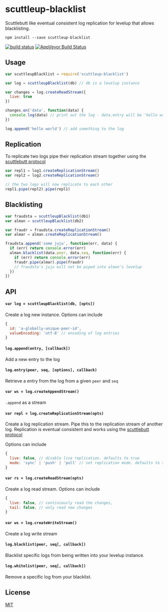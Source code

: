 # scuttleup-blacklist

Scuttlebutt like eventual consistent log replication for levelup that allows blacklisting.

```
npm install --save scuttleup-blacklist
```

[![build status](http://img.shields.io/travis/chiefbiiko/scuttleup-blacklist.svg?style=flat)](http://travis-ci.org/chiefbiiko/scuttleup-blacklist) [![AppVeyor Build Status](https://ci.appveyor.com/api/projects/status/github/chiefbiiko/scuttleup-blacklist?branch=master&svg=true)](https://ci.appveyor.com/project/chiefbiiko/scuttleup-blacklist)

## Usage

``` js
var scuttleupBlacklist = require('scuttleup-blacklist')

var log = scuttleupBlacklist(db) // db is a levelup instance

var changes = log.createReadStream({
  live: true
})

changes.on('data', function(data) {
  console.log(data) // print out the log - data.entry will be 'hello world'
})

log.append('hello world') // add something to the log
```

## Replication

To replicate two logs pipe their replication stream together using the [scuttlebutt protocol](http://www.cs.cornell.edu/home/rvr/papers/flowgossip.pdf)

``` js
var repl1 = log1.createReplicationStream()
var repl2 = log2.createReplicationStream()

// the two logs will now replicate to each other
repl1.pipe(repl2).pipe(repl1)
```

## Blacklisting

``` js
var fraudsta = scuttleupBlacklist(db1)
var alman = scuttleupBlacklist(db2)

var fraudr = fraudsta.createReplicationStream()
var almar = alman.createReplicationStream()

fraudsta.append('some juju', function(err, data) {
  if (err) return console.error(err)
  alman.blacklist(data.peer, data.seq, function(err) {
    if (err) return console.error(err)
    fraudr.pipe(almar).pipe(fraudr)
    // fraudsta's juju will not be piped into alman's levelup
  })
})

```

## API

#### `var log = scuttleupBlacklist(db, [opts])`

Create a log new instance. Options can include

``` js
{
  id: 'a-globally-unique-peer-id',
  valueEncoding: 'utf-8' // encoding of log entries
}
```

#### `log.append(entry, [callback])`

Add a new entry to the log

#### `log.entry(peer, seq, [options], callback)`

Retrieve a entry from the log from a given `peer` and `seq`

#### `var ws = log.createAppendStream()`

`.append` as a stream

#### `var repl = log.createReplicationStream(opts)`

Create a log replication stream. Pipe this to the replication stream of another log.
Replication is eventual consistent and works using the [scuttlebutt protocol](http://www.cs.cornell.edu/home/rvr/papers/flowgossip.pdf)

Options can include

``` js
{
  live: false, // disable live replication. defaults to true
  mode: 'sync' | 'push' | 'pull' // set replication mode. defaults to sync
}
```

#### `var rs = log.createReadStream(opts)`

Create a log read stream. Options can include

``` js
{
  live: false, // continiously read the changes,
  tail: false, // only read new changes
}
```

#### `var ws = log.createWriteStream()`

Create a log write stream

#### `log.blacklist(peer, seq[, callback])`

Blacklist specific logs from being written into your levelup instance.

#### `log.whitelist(peer, seq[, callback])`

Remove a specific log from your blacklist.


## License

[MIT](./license.md)
